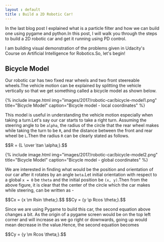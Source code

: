 ```yaml
---
layout : default
title : Build a 2D Robotic Car!
---
```


In the last blog post I explained what is a particle filter and how we can build one using pygame and python.In this post, I will walk you through the steps to build a 2D robotic car and get it running using PD control.

I am building visual demonstration of the problems given in Udacity's Course on Artificial Intelligence for Robotics.So, let's begin!

## Bicycle Model

Our robotic car has two fixed rear wheels and two front steereable wheels.The vehicle motion can be explained by splitting the vehicle vertically so that we get something called a bicycle model as shown below.

{% include image.html img="images/2017/robotic-car/bicycle-model1.png" title="Bicycle Model" caption="Bicycle model - local coordinates" %}

This model is useful in understanding the vehicle motion especially when taking a turn.Let's say our car starts to take a right turn. Assuming the steering angle to be `alpha`, the radius of the circle that the rear wheel makes while taking the turn to be `R`, and the distance between the front and rear wheel be `L`.Then the radius `R` can be clearly stated as follows.

<html>
<head>
<script type="text/javascript" async
  src="https://cdnjs.cloudflare.com/ajax/libs/mathjax/2.7.0/MathJax.js?config=TeX-MML-AM_CHTML">
</script>
<head>
<body>
 $$R = {L \over \tan \alpha;}.$$
</body>
<html>

{% include image.html img="images/2017/robotic-car/bicycle-model2.png" title="Bicycle Model" caption="Bicycle model - global coordinates" %}

We are interested in finding what would be the position and orientation of our car after it rotates by an angle `beta`.Let initial orientation with respect to a global `x = 0` be `theta` and the initial position be `(x, y)`.Then from the above figure, it is clear that the center of the circle which the car makes while steering, can be written as -

<html>
<head>
<script type="text/javascript" async
  src="https://cdnjs.cloudflare.com/ajax/libs/mathjax/2.7.0/MathJax.js?config=TeX-MML-AM_CHTML">
</script>
<head>
<body>
 $$Cx = {x \m Rsin \theta;}.$$
 $$Cy = {y \p Rcos \theta;}.$$
</body>
<html>

Since we are using Pygame to build this car, the second equation above changes a bit. As the origin of a pygame screen would be on the top left corner and will increase as we go right or downwards, going up would mean decrease in the value.Hence, the second equation becomes

<html>
<head>
<script type="text/javascript" async
  src="https://cdnjs.cloudflare.com/ajax/libs/mathjax/2.7.0/MathJax.js?config=TeX-MML-AM_CHTML">
</script>
<head>
<body>
 $$Cy = {y \m Rcos \theta;}.$$
</body>
<html>
